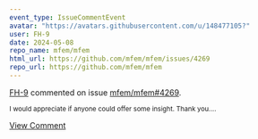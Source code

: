 ```yaml
---
event_type: IssueCommentEvent
avatar: "https://avatars.githubusercontent.com/u/148477105?"
user: FH-9
date: 2024-05-08
repo_name: mfem/mfem
html_url: https://github.com/mfem/mfem/issues/4269
repo_url: https://github.com/mfem/mfem
---
```


<a href='https://github.com/FH-9' target='_blank'>FH-9</a> commented on issue <a href='https://github.com/mfem/mfem/issues/4269' target='_blank'>mfem/mfem#4269</a>.

<small>I would appreciate if anyone could offer some insight. Thank you....</small>

<a href='https://github.com/mfem/mfem/issues/4269' target='_blank'>View Comment</a>
